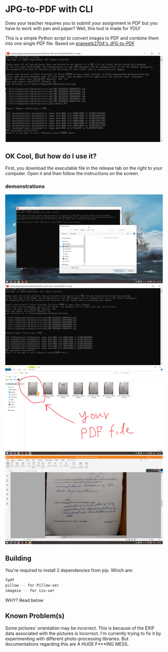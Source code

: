# JPG-to-PDF with CLI

Does your teacher requires you to submit your assignment in PDF but you have to work with pen and paper? Well, this tool is made for YOU! 

This is a simple Python script to convert images to PDF and combine them into one single PDF file. Based on [praneetk2704's JPG-to-PDF](https://github.com/praneetk2704/JPG-to-PDF)
<br /><br />
![screenshot_1](/pic/demonstration-new.png)

## OK Cool, But how do I use it?
First, you download the executable file in the release tab on the right to your computer. Open it and then follow the instructions on the screen.

### demonstrations
![demo](/pic/how1.png)
![demo](/pic/how2.png)
![demo](/pic/how3.png)
![demo](/pic/how4.png)

## Building
You're required to install 2 dependencies from pip. Which are:
```bash
fpdf
pillow -- for Pillow-ver
imageio -- for iio-ver
```
WHY? Read below

## Known Problem(s)
Some pictures' orientation may be incorrect. This is because of the EXIF data associated with the pictures is incorrect. I'm currently trying to fix it by experimenting with different photo-processing libraries. But documentations regarding this are A HUGE F***ING MESS.





